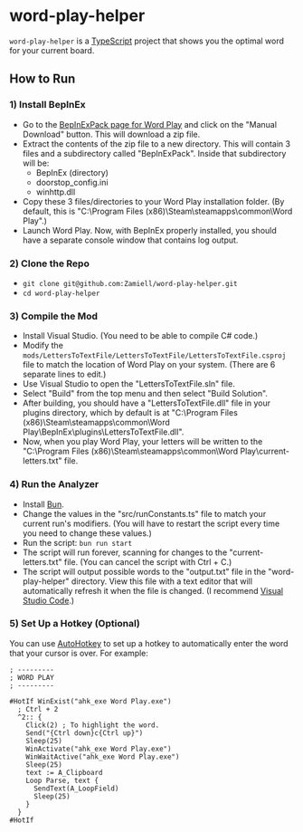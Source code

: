 # word-play-helper

`word-play-helper` is a [TypeScript](https://www.typescriptlang.org/) project that shows you the optimal word for your current board.

## How to Run

### 1) Install BepInEx

- Go to the [BepInExPack page for Word Play](https://thunderstore.io/c/word-play/p/BepInEx/BepInExPack/) and click on the "Manual Download" button. This will download a zip file.
- Extract the contents of the zip file to a new directory. This will contain 3 files and a subdirectory called "BepInExPack". Inside that subdirectory will be:
  - BepInEx (directory)
  - doorstop_config.ini
  - winhttp.dll
- Copy these 3 files/directories to your Word Play installation folder. (By default, this is "C:\Program Files (x86)\Steam\steamapps\common\Word Play".)
- Launch Word Play. Now, with BepInEx properly installed, you should have a separate console window that contains log output.

### 2) Clone the Repo

- `git clone git@github.com:Zamiell/word-play-helper.git`
- `cd word-play-helper`

### 3) Compile the Mod

- Install Visual Studio. (You need to be able to compile C# code.)
- Modify the `mods/LettersToTextFile/LettersToTextFile/LettersToTextFile.csproj` file to match the location of Word Play on your system. (There are 6 separate lines to edit.)
- Use Visual Studio to open the "LettersToTextFile.sln" file.
- Select "Build" from the top menu and then select "Build Solution".
- After building, you should have a "LettersToTextFile.dll" file in your plugins directory, which by default is at "C:\Program Files (x86)\Steam\steamapps\common\Word Play\BepInEx\plugins\LettersToTextFile.dll".
- Now, when you play Word Play, your letters will be written to the "C:\Program Files (x86)\Steam\steamapps\common\Word Play\current-letters.txt" file.

### 4) Run the Analyzer

- Install [Bun](https://bun.sh/).
- Change the values in the "src/runConstants.ts" file to match your current run's modifiers. (You will have to restart the script every time you need to change these values.)
- Run the script: `bun run start`
- The script will run forever, scanning for changes to the "current-letters.txt" file. (You can cancel the script with Ctrl + C.)
- The script will output possible words to the "output.txt" file in the "word-play-helper" directory. View this file with a text editor that will automatically refresh it when the file is changed. (I recommend [Visual Studio Code](https://code.visualstudio.com/).)

### 5) Set Up a Hotkey (Optional)

You can use [AutoHotkey](https://www.autohotkey.com/) to set up a hotkey to automatically enter the word that your cursor is over. For example:

```ahk
; ---------
; WORD PLAY
; ---------

#HotIf WinExist("ahk_exe Word Play.exe")
  ; Ctrl + 2
  ^2:: {
    Click(2) ; To highlight the word.
    Send("{Ctrl down}c{Ctrl up}")
    Sleep(25)
    WinActivate("ahk_exe Word Play.exe")
    WinWaitActive("ahk_exe Word Play.exe")
    Sleep(25)
    text := A_Clipboard
    Loop Parse, text {
      SendText(A_LoopField)
      Sleep(25)
    }
  }
#HotIf
```
